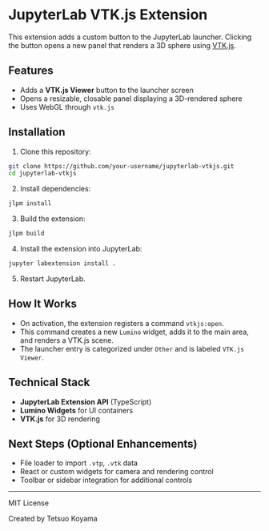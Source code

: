 # JupyterLab VTK.js Extension

This extension adds a custom button to the JupyterLab launcher. Clicking the button opens a new panel that renders a 3D sphere using [VTK.js](https://kitware.github.io/vtk-js/).

## Features

* Adds a **VTK.js Viewer** button to the launcher screen
* Opens a resizable, closable panel displaying a 3D-rendered sphere
* Uses WebGL through `vtk.js`

## Installation

1. Clone this repository:

```bash
git clone https://github.com/your-username/jupyterlab-vtkjs.git
cd jupyterlab-vtkjs
```

2. Install dependencies:

```bash
jlpm install
```

3. Build the extension:

```bash
jlpm build
```

4. Install the extension into JupyterLab:

```bash
jupyter labextension install .
```

5. Restart JupyterLab.

## How It Works

* On activation, the extension registers a command `vtkjs:open`.
* This command creates a new `Lumino` widget, adds it to the main area, and renders a VTK.js scene.
* The launcher entry is categorized under `Other` and is labeled `VTK.js Viewer`.

## Technical Stack

* **JupyterLab Extension API** (TypeScript)
* **Lumino Widgets** for UI containers
* **VTK.js** for 3D rendering

## Next Steps (Optional Enhancements)

* File loader to import `.vtp`, `.vtk` data
* React or custom widgets for camera and rendering control
* Toolbar or sidebar integration for additional controls

---

MIT License

Created by Tetsuo Koyama
